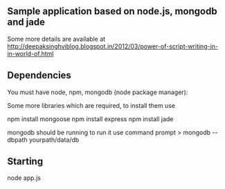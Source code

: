 Sample application based on node.js, mongodb and jade
-----------------------------------------------------

Some more details are available at http://deepaksinghviblog.blogspot.in/2012/03/power-of-script-writing-in-in-world-of.html

Dependencies
-------------
You must have node, npm, mongodb (node package manager):

Some more libraries which are required, to install them use

npm install mongoose
npm install express
npm install jade


mongodb should be running to run it use
command prompt > mongodb --dbpath yourpath/data/db

Starting
---------

node app.js